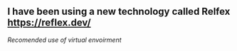 ## I have been using a new technology called Relfex https://reflex.dev/

*Recomended use of virtual envoirment*
